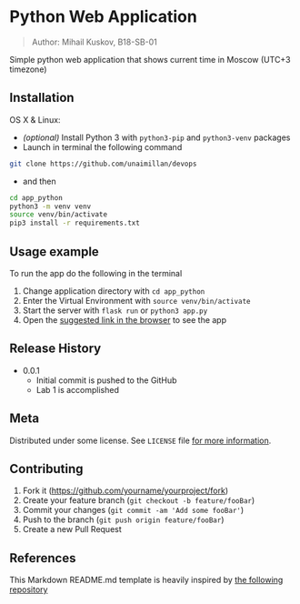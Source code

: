# Python Web Application
> Author: Mihail Kuskov, B18-SB-01

Simple python web application that shows current time in Moscow (UTC+3 timezone)

## Installation

OS X & Linux:

* _(optional)_ Install Python 3 with `python3-pip` and `python3-venv` packages
* Launch in terminal the following command

```sh
git clone https://github.com/unaimillan/devops
```

* and then
```sh
cd app_python
python3 -m venv venv
source venv/bin/activate
pip3 install -r requirements.txt
```

## Usage example

To run the app do the following in the terminal
1. Change application directory with `cd app_python`
2. Enter the Virtual Environment with `source venv/bin/activate`
3. Start the server with `flask run` or `python3 app.py`
4. Open the [suggested link in the browser](http://127.0.0.1:5000/) to see the app

## Release History

* 0.0.1
    * Initial commit is pushed to the GitHub
    * Lab 1 is accomplished

## Meta

Distributed under some license. See ``LICENSE`` file 
[for more information](https://github.com/unaimillan/devops/LISENCE).

## Contributing

1. Fork it (<https://github.com/yourname/yourproject/fork>)
2. Create your feature branch (`git checkout -b feature/fooBar`)
3. Commit your changes (`git commit -am 'Add some fooBar'`)
4. Push to the branch (`git push origin feature/fooBar`)
5. Create a new Pull Request

## References 

This Markdown README.md template is heavily inspired by
[the following repository](https://github.com/dbader/readme-template/blob/master/README.md)

